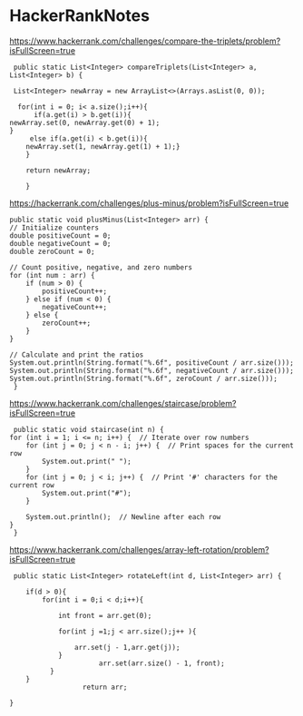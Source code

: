# HackerRankNotes
https://www.hackerrank.com/challenges/compare-the-triplets/problem?isFullScreen=true

     public static List<Integer> compareTriplets(List<Integer> a, List<Integer> b) { 
 
     List<Integer> newArray = new ArrayList<>(Arrays.asList(0, 0));

      for(int i = 0; i< a.size();i++){
          if(a.get(i) > b.get(i)){
    newArray.set(0, newArray.get(0) + 1);
    }  
         else if(a.get(i) < b.get(i)){
        newArray.set(1, newArray.get(1) + 1);}
        }
     
        return newArray;
        
        }
      

https://hackerrank.com/challenges/plus-minus/problem?isFullScreen=true
    
    public static void plusMinus(List<Integer> arr) {
    // Initialize counters
    double positiveCount = 0;
    double negativeCount = 0;
    double zeroCount = 0;
    
    // Count positive, negative, and zero numbers
    for (int num : arr) {
        if (num > 0) {
            positiveCount++;
        } else if (num < 0) {
            negativeCount++;
        } else {
            zeroCount++;
        }
    }
    
    // Calculate and print the ratios
    System.out.println(String.format("%.6f", positiveCount / arr.size()));
    System.out.println(String.format("%.6f", negativeCount / arr.size()));
    System.out.println(String.format("%.6f", zeroCount / arr.size()));
     }


https://www.hackerrank.com/challenges/staircase/problem?isFullScreen=true
   
     public static void staircase(int n) {
    for (int i = 1; i <= n; i++) {  // Iterate over row numbers
        for (int j = 0; j < n - i; j++) {  // Print spaces for the current row
            System.out.print(" ");
        }
        for (int j = 0; j < i; j++) {  // Print '#' characters for the current row
            System.out.print("#");
        }
        
        System.out.println();  // Newline after each row
    }
     }
     

https://www.hackerrank.com/challenges/array-left-rotation/problem?isFullScreen=true
          
     public static List<Integer> rotateLeft(int d, List<Integer> arr) {
        
        if(d > 0){
            for(int i = 0;i < d;i++){
               
                int front = arr.get(0);
                     
                for(int j =1;j < arr.size();j++ ){
                    
                    arr.set(j - 1,arr.get(j));
                }
                          arr.set(arr.size() - 1, front);
              }
        }
                      return arr;

    }







     
